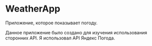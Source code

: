 # WeatherApp
Приложение, которое показывает погоду.

Данное приложение было создано для изучения использования сторонних API.
Я использовал API Яндекс Погода. 
